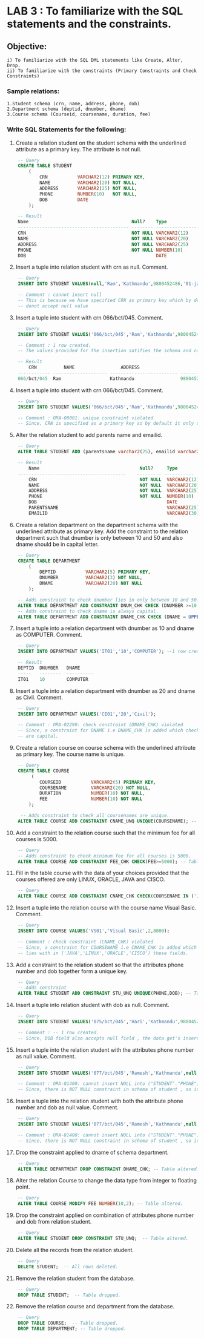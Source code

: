 # LAB 3 : To familiarize with the SQL statements and the constraints.

## Objective:

    i) To familiarize with the SQL DML statements like Create, Alter, Drop.
    ii) To familiarize with the constraints (Primary Constraints and Check Constraints)

### Sample relations:

    1.Student schema (crn, name, address, phone, dob)
    2.Department schema (deptid, dnumber, dname)
    3.Course schema (Courseid, coursename, duration, fee)

### Write SQL Statements for the following:

1. Create a relation student on the student schema with the underlined attribute as a primary key. The attribute is not null.

```sql
    -- Query
    CREATE TABLE STUDENT
        (
            CRN           VARCHAR2(12) PRIMARY KEY,
            NAME          VARCHAR2(20) NOT NULL,
            ADDRESS       VARCHAR2(25) NOT NULL,
            PHONE         NUMBER(10)   NOT NULL,
            DOB           DATE
        );

    -- Result
    Name                                      Null?    Type
    ----------------------------------------- -------- ----------------
    CRN                                       NOT NULL VARCHAR2(12)
    NAME                                      NOT NULL VARCHAR2(20)
    ADDRESS                                   NOT NULL VARCHAR2(25)
    PHONE                                     NOT NULL NUMBER(10)
    DOB                                                DATE
```

2. Insert a tuple into relation student with crn as null. Comment.

```sql
    -- Query
    INSERT INTO STUDENT VALUES(null,'Ram','Kathmandu',9800452486,'01-jan-95');

    -- Comment : cannot insert null
    -- This is because we have specified CRN as primary key which by default
    -- donot accept null value
```

3. Insert a tuple into student with crn 066/bct/045. Comment.

```sql
    -- Query
    INSERT INTO STUDENT VALUES('066/bct/045','Ram','Kathmandu',9800452486,'01-jan-95');

    -- Comment : 1 row created.
    -- The values provided for the insertion satifies the schema and constraints of the table.

    -- Result
        CRN          NAME                 ADDRESS                        PHONE DOB
    ------------ -------------------- ------------------------- ---------- ---------
    066/bct/045  Ram                  Kathmandu                 9800452486 01-JAN-95

```

4. Insert a tuple into student with crn 066/bct/045. Comment.

```sql
    -- Query
    INSERT INTO STUDENT VALUES('066/bct/045','Ram','Kathmandu',9800452486,'01-jan-95');

    -- Comment : ORA-00001: unique constraint violated
    -- Since, CRN is specified as a primary key so by default it only takes unique values.
```

5. Alter the relation student to add parents name and emailid.

```sql
    -- Query
    ALTER TABLE STUDENT ADD (parentsname varchar2(25), emailid varchar2(30));

    -- Result
        Name                                     Null?     Type
    ----------------------------------------    --------- -----------
        CRN                                      NOT NULL  VARCHAR2(12)
        NAME                                     NOT NULL  VARCHAR2(20)
        ADDRESS                                  NOT NULL  VARCHAR2(25)
        PHONE                                    NOT NULL  NUMBER(10)
        DOB                                                DATE
        PARENTSNAME                                        VARCHAR2(25)
        EMAILID                                            VARCHAR2(30)
```

6. Create a relation department on the department schema with the underlined attribute as primary key.
Add the constraint to the relation department such that dnumber is only between 10 and 50 and also dname should be in capital letter.

```sql
    -- Query
    CREATE TABLE DEPARTMENT
        (
            DEPTID           VARCHAR2(5) PRIMARY KEY,
            DNUMBER          VARCHAR2(3) NOT NULL,
            DNAME            VARCHAR2(20) NOT NULL
        );

    -- Adds constraint to check dnumber lies in only between 10 and 50.
    ALTER TABLE DEPARTMENT ADD CONSTRAINT DNUM_CHK CHECK (DNUMBER >=10 and DNUMBER <=50);
    -- Adds constraint to check dname is always capital.
    ALTER TABLE DEPARTMENT ADD CONSTRAINT DNAME_CHK CHECK (DNAME = UPPER(DNAME));


```

7. Insert a tuple into a relation department with dnumber as 10 and dname as COMPUTER. Comment.

```sql
    -- Query
    INSERT INTO DEPARTMENT VALUES('IT01','10','COMPUTER'); --1 row created.

    -- Result
    DEPTID  DNUMBER   DNAME
    -----   --------  ----------
    IT01    10        COMPUTER
```

8. Insert a tuple into a relation department with dnumber as 20 and dname as Civil. Comment.

```sql
    -- Query
    INSERT INTO DEPARTMENT VALUES('CE01','20','Civil');

    -- Comment : ORA-02290: check constraint (DNAME_CHK) violated
    -- Since, a constraint for DNAME i.e DNAME_CHK is added which checks if all the DNAME field
    -- are capital.

```

9. Create a relation course on course schema with the underlined attribute as primary key. The course name is unique.

```sql
    -- Query
    CREATE TABLE COURSE
         (
            COURSEID           VARCHAR2(5) PRIMARY KEY,
            COURSENAME         VARCHAR2(20) NOT NULL,
            DURATION           NUMBER(10) NOT NULL,
            FEE                NUMBER(10) NOT NULL
        );

     -- Adds constraint to check all coursenames are unique.
    ALTER TABLE COURSE ADD CONSTRAINT CNAME_UNQ UNIQUE(COURSENAME); -- Table altered.

```

10. Add a constraint to the relation course such that the minimum fee for all courses is 5000.

```sql
    -- Query
    -- Adds constraint to check minimum fee for all courses is 5000.
    ALTER TABLE COURSE ADD CONSTRAINT FEE_CHK CHECK(FEE>=5000); -- Table altered.
```

11. Fill in the table course with the data of your choices provided that the courses offered are only LINUX, ORACLE, JAVA and CISCO.

```sql
    -- Query
    ALTER TABLE COURSE ADD CONSTRAINT CNAME_CHK CHECK(COURSENAME IN ('JAVA','LINUX','ORACLE','CISCO')); -- Table altered.
```

12. Insert a tuple into the relation course with the course name Visual Basic. Comment.

```sql
    -- Query
    INSERT INTO COURSE VALUES('VS01','Visual Basic',2,8000);

    -- Comment : check constraint (CNAME_CHK) violated
    -- Since, a constraint for COURSENAME i.e CNAME_CHK is added which checks if all the COURSENAME field
    -- lies with in ('JAVA','LINUX','ORACLE','CISCO') these fields.

```

13. Add a constraint to the relation student so that the attributes phone number and dob together form a unique key.

```sql
    -- Query
    -- Adds constraint
    ALTER TABLE STUDENT ADD CONSTRAINT STU_UNQ UNIQUE(PHONE,DOB); -- Table altered.
```

14. Insert a tuple into relation student with dob as null. Comment.

```sql
    -- Query
    INSERT INTO STUDENT VALUES('075/bct/045','Hari','Kathmandu',9800452486,null,'Mohan','eamil@email.com');

    -- Comment : -- 1 row created.
    -- Since, DOB field also accepts null field , the data get's inserted.

```

15. Insert a tuple into the relation student with the attributes phone number as null value. Comment.

```sql
    -- Query
    INSERT INTO STUDENT VALUES('077/bct/045','Ramesh','Kathmandu',null,'05-jan-95','Jetu','eamil@email.com');

    -- Comment : ORA-01400: cannot insert NULL into ("STUDENT"."PHONE")
    -- Since, there is NOT NULL constraint in schema of student , so it doesnot allow data insertion with null phone no.

```

16. Insert a tuple into the relation student with both the attribute phone number and dob as null value. Comment.

```sql
    -- Query
    INSERT INTO STUDENT VALUES('077/bct/045','Ramesh','Kathmandu',null,null,'Jetu','eamil@email.com');

    -- Comment : ORA-01400: cannot insert NULL into ("STUDENT"."PHONE")
    -- Since, there is NOT NULL constraint in schema of student , so it doesnot allow data insertion with null phone no.

```

17. Drop the constraint applied to dname of schema department.

```sql
    -- Query
    ALTER TABLE DEPARTMENT DROP CONSTRAINT DNAME_CHK; -- Table altered.
```

18. Alter the relation Course to change the data type from integer to floating point.

```sql
    -- Query
    ALTER TABLE COURSE MODIFY FEE NUMBER(10,2); -- Table altered.
```

19. Drop the constraint applied on combination of attributes phone number and dob from relation student.

```sql
    -- Query
    ALTER TABLE STUDENT DROP CONSTRAINT STU_UNQ;  -- Table altered.
```

20. Delete all the records from the relation student.

```sql
    -- Query
    DELETE STUDENT;  -- All rows deleted.
```

21. Remove the relation student from the database.

```sql
    -- Query
    DROP TABLE STUDENT;  -- Table dropped.
```

22. Remove the relation course and department from the database.

```sql
    -- Query
    DROP TABLE COURSE;  -- Table dropped.
    DROP TABLE DEPARTMENT; -- Table dropped.
```
